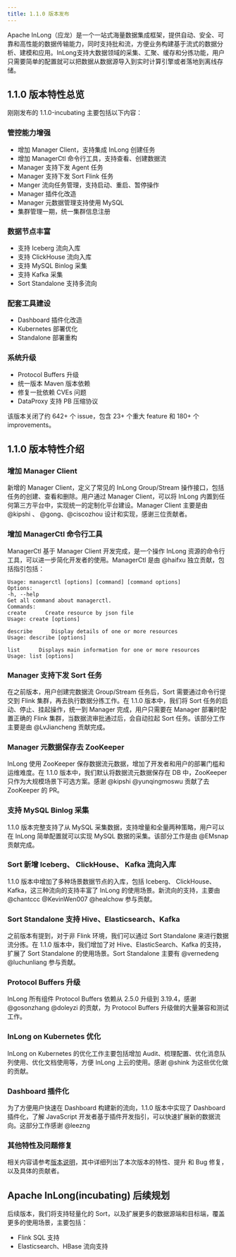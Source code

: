 ```yaml
---
title: 1.1.0 版本发布
---
```


Apache InLong（应龙）是一个一站式海量数据集成框架，提供自动、安全、可靠和高性能的数据传输能力，同时支持批和流，方便业务构建基于流式的数据分析、建模和应用。InLong支持大数据领域的采集、汇聚、缓存和分拣功能，用户只需要简单的配置就可以把数据从数据源导入到实时计算引擎或者落地到离线存储。

## 1.1.0 版本特性总览
刚刚发布的 1.1.0-incubating 主要包括以下内容：

### 管控能力增强
- 增加 Manager Client，支持集成 InLong 创建任务
- 增加 ManagerCtl 命令行工具，支持查看、创建数据流
- Manager 支持下发 Agent 任务
- Manager 支持下发 Sort Flink 任务
- Manger 流向任务管理，支持启动、重启、暂停操作
- Manager 插件化改造
- Manager 元数据管理支持使用 MySQL
- 集群管理一期，统一集群信息注册

### 数据节点丰富
- 支持 Iceberg 流向入库
- 支持 ClickHouse 流向入库
- 支持 MySQL Binlog 采集
- 支持 Kafka 采集
- Sort Standalone 支持多流向

### 配套工具建设
- Dashboard 插件化改造
- Kubernetes 部署优化
- Standalone 部署重构

### 系统升级
- Protocol Buffers 升级
- 统一版本 Maven 版本依赖
- 修复一批依赖 CVEs 问题
- DataProxy 支持 PB 压缩协议

该版本关闭了约 642+ 个 issue，包含 23+ 个重大 feature 和 180+ 个 improvements。

## 1.1.0 版本特性介绍
### 增加 Manager Client
新增的 Manager Client，定义了常见的 InLong Group/Stream 操作接口，包括任务的创建、查看和删除。用户通过 Manager Client，可以将 InLong 内置到任何第三方平台中，实现统一的定制化平台建设。Manager Client 主要是由 @kipshi 、 @gong、@ciscozhou 设计和实现，感谢三位贡献者。

### 增加 ManagerCtl 命令行工具
ManagerCtl 基于 Manager Client 开发完成，是一个操作 InLong 资源的命令行工具，可以进一步简化开发者的使用。ManagerCtl 是由 @haifxu 独立贡献，包括指引包括：
```
Usage: managerctl [options] [command] [command options]
Options:
-h, --help
Get all command about managerctl.
Commands:
create      Create resource by json file
Usage: create [options]
​
describe      Display details of one or more resources
Usage: describe [options]
​
list      Displays main information for one or more resources
Usage: list [options]
```

### Manager 支持下发 Sort 任务
在之前版本，用户创建完数据流 Group/Stream 任务后，Sort 需要通过命令行提交到 Flink 集群，再去执行数据分拣工作。在 1.1.0 版本中，我们将 Sort 任务的启动、停止、挂起操作，统一到 Manager 完成，用户只需要在 Manager 部署时配置正确的 Flink 集群，当数据流审批通过后，会自动拉起 Sort 任务。该部分工作主要是由 @LvJiancheng 贡献完成。

### Manager 元数据保存去 ZooKeeper
InLong 使用 ZooKeeper 保存数据流元数据，增加了开发者和用户的部署门槛和运维难度。在 1.1.0 版本中，我们默认将数据流元数据保存在 DB 中，ZooKeeper 只作为大规模场景下可选方案。感谢 @kipshi @yunqingmoswu 贡献了去 ZooKeeper 的 PR。

### 支持 MySQL Binlog 采集
1.1.0 版本完整支持了从 MySQL 采集数据，支持增量和全量两种策略，用户可以在 InLong 简单配置就可以实现 MySQL 数据的采集。该部分工作是由 @EMsnap 贡献完成。

### Sort 新增 Iceberg、 ClickHouse、 Kafka 流向入库
1.1.0 版本中增加了多种场景数据节点的入库，包括 Iceberg、 ClickHouse、 Kafka，这三种流向的支持丰富了 InLong 的使用场景。新流向的支持，主要由@chantccc @KevinWen007 @healchow 参与贡献。

### Sort Standalone 支持 Hive、Elasticsearch、Kafka
之前版本有提到，对于非 Flink 环境，我们可以通过 Sort Standalone 来进行数据流分拣。在 1.1.0 版本中，我们增加了对 Hive、ElasticSearch、Kafka 的支持，扩展了 Sort Standalone 的使用场景。Sort Standalone 主要有 @vernedeng @luchunliang 参与贡献。

### Protocol Buffers 升级
InLong 所有组件 Protocol Buffers 依赖从 2.5.0 升级到 3.19.4，感谢 @gosonzhang @doleyzi 的贡献，为 Protocol Buffers 升级做的大量兼容和测试工作。

### InLong on Kubernetes 优化
InLong on Kubernetes 的优化工作主要包括增加 Audit、梳理配置、优化消息队列使用、优化文档使用等，方便 InLong 上云的使用。感谢 @shink 为这些优化做的贡献。

### Dashboard 插件化
为了方便用户快速在 Dashboard 构建新的流向，1.1.0 版本中实现了 Dashboard 插件化，了解 JavaScript 开发者基于插件开发指引，可以快速扩展新的数据流向。这部分工作感谢 @leezng

### 其他特性及问题修复
相关内容请参考[版本说明](https://github.com/apache/incubator-inlong/blob/master/CHANGES.md)，其中详细列出了本次版本的特性、提升 和 Bug 修复，以及具体的贡献者。

## Apache InLong(incubating) 后续规划
后续版本，我们将支持轻量化的 Sort，以及扩展更多的数据源端和目标端，覆盖更多的使用场景，主要包括：
- Flink SQL 支持
- Elasticsearch、HBase 流向支持
